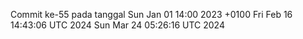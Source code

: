 Commit ke-55 pada tanggal Sun Jan 01 14:00 2023 +0100
Fri Feb 16 14:43:06 UTC 2024
Sun Mar 24 05:26:16 UTC 2024
